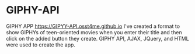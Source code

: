 # GIPHY-API
GIPHY APP https://GIPYY-API.osst4me.github.io
I've created a format to show GIPHYs of teen-oriented movies when you enter their title and then click on the added button they create.  GIPHY API, AJAX, JQuery, and HTML were used to create the app.